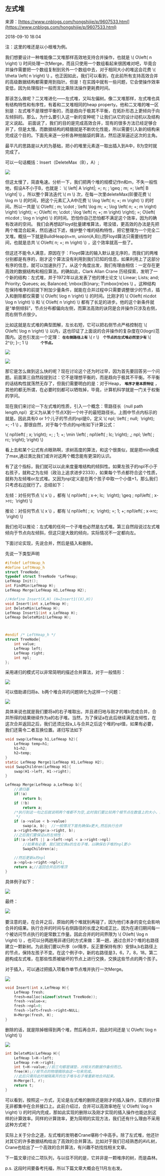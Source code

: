 <script type="text/javascript" src="http://localhost/MathJax/latest.js?config=default"></script>
## 左式堆

来源：[https://www.cnblogs.com/hongshijie/p/9607533.html](https://www.cnblogs.com/hongshijie/p/9607533.html)

2018-09-10 18:04

注：这里的堆还是以小根堆为例。


我们想要设计一种堆能像二叉堆那样高效地支持合并操作，也就是 \\( O\left( n \right) \\) 时间处理一次Merge，而且只使用一个数组看起来很困难对吧，毕竟合并操作需要把一个数组复制到另外一个数组中去，对于相同大小的堆这会花费 \\( \theta \left( n \right) \\) 。也正因如此，我们可以看到，在此前所有支持高效合并的高级数据结构都需要用到指针。但是！在实践中就有一些问题，它会使操作效率变低，因为处理指针一般而言比乘除法操作更耗费时间。

那该怎么做呢？二叉堆进化——左式堆，又叫左偏树。像二叉堆那样，左式堆也具有结构特性和有序性，有着和二叉堆相同的heap property。他和二叉堆的唯一区别是：左式堆不是理想平衡的，而是趋向于极其不平衡，在拓扑形态上更倾向于向左倾斜的。那么，为什么要引入这一新的变种呢？让我们从它的设计动机以及结构定义说起。   前面说了，我们的目的是完成高效合并，现有的很多方法已经足够合并了，但是太慢。而数据结构的精髓就是不断优化性能，所以需要引入新的结构来完成这个目的。下面先来逐一分析各种拍脑袋的算法，然后逐渐逼近这次的主角。

最平凡的思路是以大的为基础，把小的堆里元素逐一取出插入到A中，B为空时就完成了。

可以一句话概括：Insert（DeleteMax（B），A）;

![][0]

但这太慢了，简直龟速。分析一下，我们把两个堆的规模记作n和m，不失一般性地，假设A不小于B，也就是： \\( \left| A \right|\; =\; n\; \; \geq \; m\; =\; \left| B \right| \\) 。所以整个算法迭代 \\( m \\) 次，在每一次里deleteMax(B)要花费 \\( \log m \\) 的时间，把这个元素汇入A中花费 \\( \log \left( n\; +\; m \right) \\) 的时间。所以一共是 \\( O\left( \; m\; \cdot \; \left( \log m\; +\; \log \left( n\; +\; m \right) \right) \right)\; =\; O\left( m\; \cdot \; \log \left( n\; +\; m \right) \right)\; =\; O\left( m\cdot \; \log n \right) \\) 的时间。恐怕你自己恐怕都不满足这个效率，因为的确有改进的空间。                我们会再想起Floyd批量建堆算法，嗯没错，更高效的办法是先把两个堆混合起来，然后通过下滤，维护整个堆的结构特性，把它整理为一个完全二叉堆。概括一下就是BuildHeap(n+m, union(A,B));而Floyd算法只需要线性时间，也就是总共 \\( O\left( n\; +\; m \right) \\) ，这个效率就高一些了。  


但这还不能令人满意，原因在于：Floyd算法的输入默认是无序的，而我们的两堆分别都是有序的，刚才这个算法没有利用到我们已知的信息，如果利用上了这部分有序的信息，就可以加速执行了。从这个角度出发，我们有理由相信：一定存在更高效的数据结构和相应算法。的确如此，Clark Allan Crane 历经探索，发明了一个新的结构：左式堆，并于1972年以此发表了他的博士论文 \\( Linear\; Lists\; and\; Priority\; Queues\; as\; Balanced\; \mbox{Bi}nary\; T\mbox{re}es \\) 。这种结构在保持堆序的前提下附加少量条件，就能在合并过程中只需要调整很少的节点，插入和删除都仅需要 \\( O\left( \log n \right) \\) 的时间。比刚才的 \\( O\left( n\cdot \log n \right) \\) 和 \\( O\left( n \right) \\) 都有了长足的进步。他的这个新条件就是“单侧倾斜”，节点分布都偏向左侧，而算法高效的诀窍是合并操作只涉及右侧，而右侧节点很少。   


比如这就是左式堆的典型图解，左长右短，它可以把右侧节点严格控制在 \\( O\left( \log n \right) \\) 以内，这也印证了上面说的合并操作的复杂度在O(logn)范围内。这也引发出一个定理： **`在右侧路径上有`**  \\( r \\)    **`个节点的左式堆必然至少有`**  \\( 2^{r\; }-\; 1 \\)      **`    个节点。       `** 

![][1]

![][2]


那它是怎么做到这么快的呢？现在讨论这个还为时过早，因为首先要回答另一个问题。前面第三自然段提到过：它不是理想平衡的，而是趋向于极其不平衡。不平衡的话结构性就荡然无存了，但我们需要明白的是：对于Heap， **`堆序才是本质特征`** ，其他的都无所谓，在必要时刻都可以牺牲掉，毕竟，计算机科学就是一门关于权衡的学问。

现在我们来讨论一下左式堆的性质，引入一个概念：零路径长（null path length,npl）定义为从某个节点X到一个叶子的最短路径长。上图中节点内标示的就是。因此具有0 or 1个儿子的节点的npl是0，定义 \\( npl\; \left( \; null\;  \right)\; =\; -1 \\) 。那很自然，对于每个节点的npl有如下计算公式：

 \\( npl\left( \; x\; \right)\; =\; \; 1\; +\; \min \left( \; npl\left( \; lc\; \right)\; ,\; npl\; \left( \; rc\; \right)\; \right) \\)         

看上去和某个公式有点眼熟啊，求树高度的算法，和这个很类似，就是把min换成了max,通过类比我们或许对这两个概念能有更深的认识。

有了这个指标，我们就可以以此来度量堆结构的倾斜性。如果左孩子的npl不小于右孩子，就称之为左倾（政治上追求进步2333），如果每个节点都符合这个性质，就称为左倾堆or左式堆。又因为npl定义是在两个孩子中取一个小值+1，那么我们只考虑右边就行了。总结如下：

左倾：对任何节点  \\( x \\) ，都有 \\( npl\left( \; x->\; lc\;  \right)\; \geq \; npl\left( \; x->rc\;  \right) \\) 

推论：对任何节点  \\( x \\) ，都有 \\( npl\left( \; x\;  \right)\; =\; 1\; +\; npl\left( \; x->rc\;  \right) \\) 

我们也可以推论：左式堆的任何一个子堆也必然是左式堆。第三自然段说过左式堆倾向于节点向左倾斜，但这只是大致的倾向，实际情况不一定都向左。

下面讨论实现，先说合并，然后是插入和删除。

先说一下类型声明

```c
#ifndef LeftHeap_h
#define LeftHeap_h
struct TreeNode;
typedef struct TreeNode *LefHeap;
LefHeap Init();
int FindMin(LefHeap H);
LefHeap Merge(LefHeap H1,LefHeap H2);

//#define Insert(X,H) (H=Insert1((X),H))
void Insert(int x,LefHeap H);
int DeleteMin(LefHeap H);
LefHeap Insert1(int x,LefHeap H);
LefHeap DeleteMin1(LefHeap H);



#endif /* LeftHeap_h */
struct TreeNode{
    int value;
    LefHeap left;
    LefHeap right;
    int npl;
};
```


采用递归的模式可以非常简明的描述合并算法，对于一般情形：

![][3]

可以借助递归将a、b两个堆合并的问题转化为这样一个问题：

![][4]

具体来说也就是我们要将a的右子堆取出，并且递归地与刚才的堆b完成合并，合并所得的结果继续作为a的右子堆。当然，为了保证a在此后继续满足左倾性，在这次合并返回之后，我们还须比较a_L与合并之后这个堆的npl值，如果有必要，我们还需令二者互换位置。递归写法如下

```c
void swap(LefHeap h1,LefHeap h2){
    LefHeap temp=h1;
    h1=h2;
    h2=temp;
}
static LefHeap Merge1(LefHeap H1,LefHeap H2);
void SwapChildren(LefHeap H1){
    swap(H1->left, H1->right);
}

LefHeap Merge(LefHeap a,LefHeap b){
    //递归基
    if(!a)
        return b;
    if (!b)
        return a;
    /*执行到这一句之后就说明两个堆都不为空,此时我们要比较两个根节点在数值上的大小，如果有必要应将二者互换名称。从而保证在数值上a总是不小于b，以便在后续递归的过程中将b作为a的后代。
     */
    if (a->value < b->value)
        swap(a, b);  //一般情况下首先确保a更大,然后执行合并
    a->right=Merge(a->right, b);
    //之后我们要保证a的左倾性：
    if(!a->left || a->left->npl < a->right->npl)
        //如果有必要，我们就交换a的左右子堆，以确保右子堆的npl更小
        SwapChildren(a);
    
    //然后更新a的npl
    a->npl=a->right->npl+1;
    return a;//返回合并后的堆顶
}
```


具体例子如下：

![][5]

最终：

![][6] 

要注意的是，在合并之后，原始的两个堆就别再碰了，因为他们本身的变化会影响合并的结果。执行合并的时间与右侧路径的长度之和成正比，因为在递归期间每一个被访问节点执行的是常数工作量。因此合并的时间界限为 \\( O\left( \log n \right) \\) ，也可以分两趟用非递归的方式来做：第一趟，通过合并2个堆的右路径建立一颗新树。为此我们要以升序（or降序，反正要保持有序）安排a,b右路径上的节点，保持左孩子不变。在这个例子中，新的右路径是3，6，7，8，18。第二趟构成左式堆，在那些性质被破坏的节点上进行交换，交换这些节点的两个孩子。         


对于插入，可以通过把插入项看作单节点堆并执行一次Merge。

![][7]

```c
void Insert(int x,LefHeap H){
    LefHeap fresh;
    fresh=malloc(sizeof(struct TreeNode));
    fresh->value=x;
    fresh->npl=0;
    fresh->left=fresh->right=NULL;
    H=Merge(fresh, H);
}
```


删除的话，就是除掉根得到两个堆，然后再合并，因此时间还是 \\( O\left( \log n \right) \\)  

![][8]

```c
int DeleteMin(LefHeap H){
    LefHeap l=H->left;
    LefHeap r=H->right;
    int t=H->value;//前三句都是铺垫，对相关的数据作备份而已。
    free(H);//根节点的物理摘除由这一句来完成。
    //此后只需将此时被隔离开的左子堆与右子堆重新地合并起来。
    H=Merge(l, r);
    return t;
}
```


可以看到，按照这一方式，无论是左式堆的删除还是刚才的插入操作，实质的计算无非都集中在合并接口上。此前介绍过，合并可以高效率地在 \\( O\left( \log n \right) \\) 的时间内完成，那如此实现的删除以及刚才实现的插入操作也能达到这样的计算效率。同样的计算效率，更为简明的实现方法，我们还有什么理由不采用这种方式呢？

实际上关于分合之道，左式堆的发明者Crane堪称个中高手。除了左式堆，他还针对其它的许多数据结构给出了高效的合并算法。比如对于我们已经熟悉的AVL树，Crane也给出了一个高效的合并算法，有兴趣不妨找找相关文章。


下一篇文章讨论二项队列，与以往不同的是，它并非是一颗堆序的树，而是森林。

p.s. 这段时间要备考托福，所以下篇文章大概会在11月左右发。


[0]: ./img/1666979922.png
[1]: ./img/807550817.png
[2]: ./img/5168716.png
[3]: ./img/1582473528.png
[4]: ./img/1789495531.png
[5]: ./img/1196767126.png
[6]: ./img/1971076255.png
[7]: ./img/107399053.png
[8]: ./img/111491166.png